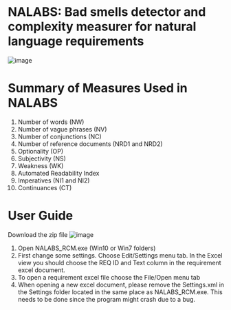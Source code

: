 # NALABS: Bad smells detector and complexity measurer for natural language requirements
![image](https://user-images.githubusercontent.com/7644735/145826101-d9ab2ed6-022c-4468-ae0a-7ef4880b05c1.png)


# Summary of Measures Used in NALABS

1. Number of words (NW) 
2. Number of vague phrases (NV) 
3. Number of conjunctions (NC) 
4. Number of reference documents (NRD1 and NRD2)
5. Optionality (OP) 
6. Subjectivity (NS) 
7. Weakness (WK)
8. Automated Readability Index 
9. Imperatives (NI1 and NI2) 
10. Continuances (CT)


# User Guide
Download the zip file
![image](https://user-images.githubusercontent.com/7644735/145831728-ba72ab06-59cd-4a10-ac89-1015f9aa4c68.png)

1. Open NALABS_RCM.exe (Win10 or Win7 folders)
2. First change some settings. Choose Edit/Settings menu tab. In the Excel view you should choose the REQ ID and Text column in the requirement excel document.
3. To open a requirement excel file choose the File/Open menu tab
4. When opening a new excel document, please remove the Settings.xml in the Settings folder located in the same place as NALABS_RCM.exe. This needs to be done since the program might crash due to a bug.
